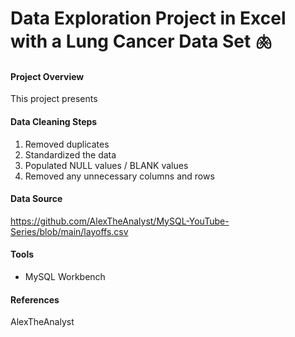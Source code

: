 # Data Exploration Project in Excel with a Lung Cancer Data Set 🫁

#### Project Overview

This project presents

#### Data Cleaning Steps

1. Removed duplicates
2. Standardized the data
3. Populated NULL values / BLANK values
4. Removed any unnecessary columns and rows

#### Data Source

https://github.com/AlexTheAnalyst/MySQL-YouTube-Series/blob/main/layoffs.csv

#### Tools

- MySQL Workbench

#### References

AlexTheAnalyst

